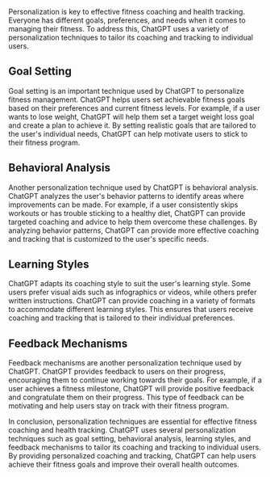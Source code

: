 

Personalization is key to effective fitness coaching and health tracking. Everyone has different goals, preferences, and needs when it comes to managing their fitness. To address this, ChatGPT uses a variety of personalization techniques to tailor its coaching and tracking to individual users.

Goal Setting
------------

Goal setting is an important technique used by ChatGPT to personalize fitness management. ChatGPT helps users set achievable fitness goals based on their preferences and current fitness levels. For example, if a user wants to lose weight, ChatGPT will help them set a target weight loss goal and create a plan to achieve it. By setting realistic goals that are tailored to the user's individual needs, ChatGPT can help motivate users to stick to their fitness program.

Behavioral Analysis
-------------------

Another personalization technique used by ChatGPT is behavioral analysis. ChatGPT analyzes the user's behavior patterns to identify areas where improvements can be made. For example, if a user consistently skips workouts or has trouble sticking to a healthy diet, ChatGPT can provide targeted coaching and advice to help them overcome these challenges. By analyzing behavior patterns, ChatGPT can provide more effective coaching and tracking that is customized to the user's specific needs.

Learning Styles
---------------

ChatGPT adapts its coaching style to suit the user's learning style. Some users prefer visual aids such as infographics or videos, while others prefer written instructions. ChatGPT can provide coaching in a variety of formats to accommodate different learning styles. This ensures that users receive coaching and tracking that is tailored to their individual preferences.

Feedback Mechanisms
-------------------

Feedback mechanisms are another personalization technique used by ChatGPT. ChatGPT provides feedback to users on their progress, encouraging them to continue working towards their goals. For example, if a user achieves a fitness milestone, ChatGPT will provide positive feedback and congratulate them on their progress. This type of feedback can be motivating and help users stay on track with their fitness program.

In conclusion, personalization techniques are essential for effective fitness coaching and health tracking. ChatGPT uses several personalization techniques such as goal setting, behavioral analysis, learning styles, and feedback mechanisms to tailor its coaching and tracking to individual users. By providing personalized coaching and tracking, ChatGPT can help users achieve their fitness goals and improve their overall health outcomes.
